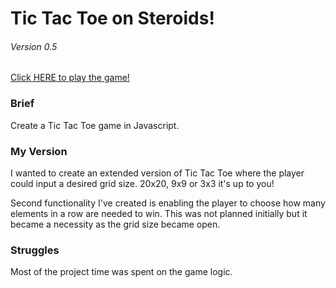 # Tic Tac Toe on Steroids!
###### Version 0.5

[Click HERE to play the game!](http://apwn.github.io/tictactoe/)

### Brief
Create a Tic Tac Toe game in Javascript.

### My Version
I wanted to create an extended version of Tic Tac Toe where the player could input a desired grid size. 20x20, 9x9 or 3x3 it's up to you!

Second functionality I've created is enabling the player to choose how many elements in a row are needed to win. This was not planned initially but it became a necessity as the grid size became open.

### Struggles
Most of the project time was spent on the game logic.
